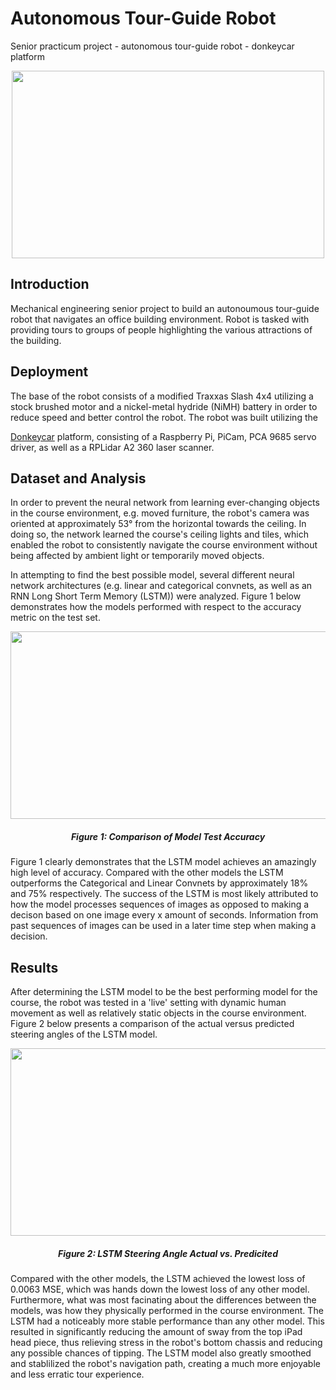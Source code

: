 <h1 align="left">  Autonomous Tour-Guide Robot  </h1>
<p align="left"> Senior practicum project - autonomous tour-guide robot - donkeycar platform </p>

<p align="center">
  <img width="500" height="300" src="https://github.com/weretew/Autonomous-Tour-Guide-Robot/blob/master/tour_guide_robot.gif?raw=true">
</p>


<h2 align="left"> Introduction </h2>
<p align="left"> Mechanical engineering senior project to build an autonoumous tour-guide robot that navigates an office building environment. Robot is tasked with providing tours to groups of people highlighting the various attractions of the building. </p>


<h2 align="left"> Deployment </h2>
<p align="left"> The base of the robot consists of a modified Traxxas Slash 4x4 utilizing a stock brushed motor and a nickel-metal hydride (NiMH) battery in order to reduce speed and better control the robot. The robot was built utilizing the
  
  [Donkeycar](https://github.com/wroscoe/donkey) platform, consisting of a Raspberry Pi, PiCam, PCA 9685 servo driver, as well as a RPLidar A2 360 laser scanner.</p>

<h2 align="left"> Dataset and Analysis </h2>
<p align="left"> In order to prevent the neural network from learning ever-changing objects in the course environment, e.g. moved furniture, the robot's camera was oriented at approximately 53° from the horizontal towards the ceiling.  In doing so, the network learned the course's ceiling lights and tiles, which enabled the robot to consistently navigate the course environment without being affected by ambient light or temporarily moved objects.
</p>

<p align="left"> In attempting to find the best possible model, several different neural network architectures (e.g. linear and categorical convnets, as well as an RNN Long Short Term Memory (LSTM)) were analyzed.  Figure 1 below demonstrates how the models performed with respect to the accuracy metric on the test set.
</p>

<p align="center">
  <img width="700" height="300" src="https://github.com/weretew/Autonomous-Tour-Guide-Robot/blob/master/model_accuracy_comparison.png?raw=true"
</p>
  
<h5 align="center"> Figure 1: Comparison of Model Test Accuracy </h5>
  
<p align="left"> Figure 1 clearly demonstrates that the LSTM model achieves an amazingly high level of accuracy. Compared with the other models the LSTM outperforms the Categorical and Linear Convnets by approximately 18% and 75% respectively. The success of the LSTM is most likely attributed to how the model processes sequences of images as opposed to making a decison based on one image every x amount of seconds. Information from past sequences of images can be used in a later time step when making a decision.    
<h2 align="left"> Results </h2>

<p align="left"> After determining the LSTM model to be the best performing model for the course, the robot was tested in a 'live' setting with dynamic human movement as well as relatively static objects in the course environment.  Figure 2 below presents a comparison of the actual versus predicted steering angles of the LSTM model.</p>
<p align="center">
  <img width ="700" height="300" src="https://github.com/weretew/Autonomous-Tour-Guide-Robot/blob/master/lstm_steering_plot.png?raw=true"
</p>
<h5 align="center"> Figure 2: LSTM Steering Angle Actual vs. Predicited </h5>

<p align="left"> Compared with the other models, the LSTM achieved the lowest loss of 0.0063 MSE, which was hands down the lowest loss of any other model.  Furthermore, what was most facinating about the differences between the models, was how they physically performed in the course environment. The LSTM had a noticeably more stable performance than any other model.  This resulted in significantly reducing the amount of sway from the top iPad head piece, thus relieving stress in the robot's bottom chassis and reducing any possible chances of tipping. The LSTM model also greatly smoothed and stablilized the robot's navigation path, creating a much more enjoyable and less erratic tour experience.  
</p>

